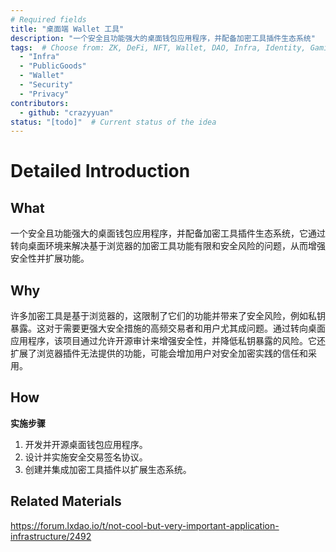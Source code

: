 ```yaml
---
# Required fields
title: "桌面端 Wallet 工具"
description: "一个安全且功能强大的桌面钱包应用程序，并配备加密工具插件生态系统"
tags:  # Choose from: ZK, DeFi, NFT, Wallet, DAO, Infra, Identity, Gaming, PublicGoods, Privacy, Security or add your own
  - "Infra"
  - "PublicGoods"
  - "Wallet"
  - "Security"
  - "Privacy"
contributors:
  - github: "crazyyuan"
status: "[todo]"  # Current status of the idea
---
```


# Detailed Introduction

## What
一个安全且功能强大的桌面钱包应用程序，并配备加密工具插件生态系统，它通过转向桌面环境来解决基于浏览器的加密工具功能有限和安全风险的问题，从而增强安全性并扩展功能。

## Why
许多加密工具是基于浏览器的，这限制了它们的功能并带来了安全风险，例如私钥暴露。这对于需要更强大安全措施的高频交易者和用户尤其成问题。通过转向桌面应用程序，该项目通过允许开源审计来增强安全性，并降低私钥暴露的风险。它还扩展了浏览器插件无法提供的功能，可能会增加用户对安全加密实践的信任和采用。

## How
**实施步骤**
1. 开发并开源桌面钱包应用程序。    
2. 设计并实施安全交易签名协议。
3. 创建并集成加密工具插件以扩展生态系统。

## Related Materials
https://forum.lxdao.io/t/not-cool-but-very-important-application-infrastructure/2492